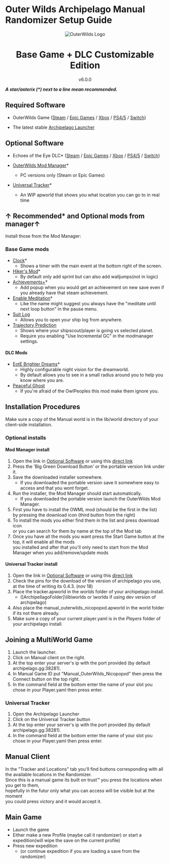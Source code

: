 # Outer Wilds Archipelago Manual Randomizer Setup Guide

<p align="center">
    <img alt="OuterWilds Logo"
     src="https://upload.wikimedia.org/wikipedia/fr/thumb/d/dc/Outer_Wilds_Logo.png/800px-Outer_Wilds_Logo.png?20190112131250"
    >
    <h1 align="center">Base Game + DLC Customizable Edition</h1>
    <p align="center">v6.0.0</p>
</p>

***A star/asterix (\*) next to a line mean recommended.***

## Required Software

- OuterWilds Game ([Steam](https://store.steampowered.com/app/753640/Outer_Wilds/)
 / [Epic Games](https://launcher.store.epicgames.com/en-US/p/outerwilds)
 / [Xbox](https://www.xbox.com/en-CA/games/store/outer-wilds/C596FKDKMQN7)
 / [PS4/5](https://store.playstation.com/en-us/product/UP2470-PPSA08101_00-OUTERWILDSSIEA00)
 / [Switch](https://www.nintendo.com/en-ca/store/products/outer-wilds-switch/))

- The latest stable [Archipelago Launcher](https://archipelago.gg/)

## Optional Software

- Echoes of the Eye DLC* ([Steam](https://store.steampowered.com/app/1622100/Outer_Wilds__Echoes_of_the_Eye/)
 / [Epic Games](https://store.epicgames.com/en-US/p/outerwilds--echoes-of-the-eye)
 / [Xbox](https://www.xbox.com/en-CA/games/store/outer-wilds-echoes-of-the-eye/9N9MB73Q36FQ/0010)
 / [PS4/5](https://store.playstation.com/en-us/product/UP2470-PPSA08101_00-OWEOTESIEA000000)
 / [Switch](https://www.nintendo.com/en-ca/store/products/outer-wilds-echoes-of-the-eye-70050000045020-switch/))

- [OuterWilds Mod Manager](https://outerwildsmods.com/mod-manager/)*
  - PC versions only (Steam or Epic Games)
- [Universal Tracker](https://discord.com/channels/731205301247803413/1170094879142051912)*
  - An WIP apworld that shows you what location you can go to in real time

## ↑ Recommended* and Optional mods from manager↑

Install those from the Mod Manager:

### Base Game mods

- [Clock](https://outerwildsmods.com/mods/clock/)*
  - Shows a timer with the main event at the bottom right of the screen.
- [Hiker's Mod](https://outerwildsmods.com/mods/hikersmod/)*
  - By default only add sprint but can also add walljumps(not in logic)
- [Achievements+](https://outerwildsmods.com/mods/achievements/)*
  - Add popup when you would get an achievement on new save even if you already have that steam achievement.
- [Enable Meditation](https://outerwildsmods.com/mods/enablemeditation/)*
  - Like the name might suggest you always have the "meditate until next loop button" in the pause menu.
- [Suit Log](https://outerwildsmods.com/mods/suitlog/)
  - Allows you to open your ship log from anywhere.
- [Trajectory Prediction](https://outerwildsmods.com/mods/trajectoryprediction/)
  - Shows where your shipscout/player is going vs selected planet.
  - Require you enabling "Use Incremental GC" in the modmanager settings.

#### DLC Mods

- [EotE Brighter Dreams](https://outerwildsmods.com/mods/eotebrighterdreams/)*
  - Highly configurable night vision for the dreamworld.
  - By default allows you to see in a small radius around you to help you know where you are.
- [Peaceful Ghost](https://outerwildsmods.com/mods/peacefulghosts/)
  - If you're afraid of the OwlPeoples this mod make them ignore you.

## Installation Procedures

Make sure a copy of the Manual world is in the lib/world directory of your client-side installation.

### Optional installs

#### Mod Manager install

1. Open the link in [Optional Software](#optional-software) or using this [direct link](https://outerwildsmods.com/mod-manager/)
2. Press the 'Big Green Download Button' or the portable version link under it.
3. Save the downloaded installer somewhere.
    - If you downloaded the portable version save it somewhere easy to access and that you wont forget.
4. Run the installer, the Mod Manager should start automatically.
    - If you downloaded the portable version launch the OuterWilds Mod Manager.
5. First you have to install the OWML mod (should be the first in the list)  
by pressing the download icon (third button from the right)
6. To install the mods you either find them in the list and press download icon  
or you can search for them by name at the top of the Mod tab
7. Once you have all the mods you want press the Start Game button at the top, it will enable all the mods  
you installed and after that you'll only need to start from the Mod Manager when you add/remove/update mods

#### Universal Tracker install

1. Open the link in [Optional Software](#optional-software) or using this [direct link](https://discord.com/channels/731205301247803413/1170094879142051912)
2. Check the pins for the download of the version of archipelago you use, at the time of writing its 0.4.3. (nov 18)
3. Place the tracker.apworld in the *worlds* folder of your archipelago install.
    - ([ArchipellagoFolder]\lib\worlds or \worlds if using dev version of archipelago)
4. Also place the manual_outerwilds_nicopopxd.apworld in the world folder if its not there already.
5. Make sure a copy of your current player.yaml is in the *Players* folder of your archipelago install.

## Joining a MultiWorld Game

1. Launch the launcher.
2. Click on Manual client on the right.
3. At the top enter your server's ip with the port provided (by default archipelago.gg:38281).
4. In Manual Game ID put "Manual_OuterWilds_Nicopopxd" then press the Connect button on the top right.
5. In the command field at the bottom enter the name of your slot you chose in your Player.yaml then press enter.

### Universal Tracker

1. Open the Archipelago Launcher
2. Click on the Universal Tracker button
3. At the top enter your server's ip with the port provided (by default archipelago.gg:38281).
4. In the command field at the bottom enter the name of your slot you chose in your Player.yaml then press enter.

## Manual Client

In the "Tracker and Locations" tab you'll find buttons corresponding with all the available locations in the Randomizer.  
Since this is a manual game its built on trust™ you press the locations when you get to them,  
hopefully in the futur only what you can access will be visible but at the moment  
you could press victory and it would accept it.

## Main Game

- Launch the game
- Either make a new Profile (maybe call it randomizer) or start a expedition(will wipe the save on the current profile)
- Press new expedition
  - (or continue expedition if you are loading a save from the randomizer)
